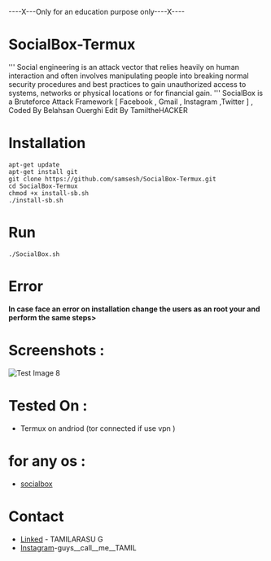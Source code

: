 ----X---Only for an education purpose only----X----
# SocialBox-Termux
''' Social engineering is an attack vector that relies heavily on human interaction and often involves manipulating people into breaking normal security procedures and best practices to gain unauthorized access to systems, networks or physical locations or for financial gain. '''
SocialBox is a Bruteforce Attack Framework [ Facebook , Gmail , Instagram ,Twitter ] , Coded By Belahsan Ouerghi Edit By TamiltheHACKER
# Installation
```
apt-get update
apt-get install git
git clone https://github.com/samsesh/SocialBox-Termux.git 
cd SocialBox-Termux
chmod +x install-sb.sh
./install-sb.sh
```
# Run
```
./SocialBox.sh
```
# Error
  **In case face an error on installation change the users as an root your and perform the same steps>**
# Screenshots :
![Test Image 8](https://github.com/samsesh/SocialBox-Termux/blob/master/Screenshots/sb.png)
# Tested On :
* Termux on andriod (tor connected if use vpn )
# for any os :
* [socialbox](https://github.com/samsesh/SocialBox)
# Contact
* [Linked](www.linkedin.com/in/tamilarasu-g-bb75661ab) - TAMILARASU G
* [Instagram](https://instagram.com/guys__call__me__tamil?igshid=YmMyMTA2M2Y=)-guys__call__me__TAMIL

